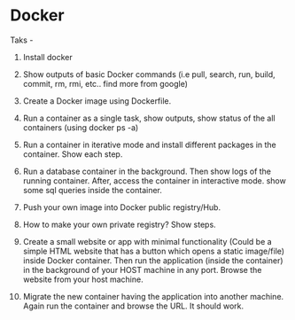 # Docker

Taks - 

1. Install docker

2. Show outputs of basic Docker commands (i.e pull, search, run, build, commit, rm, rmi, etc.. find more from google)

3. Create a Docker image using Dockerfile.

4. Run a container as a single task, show outputs, show status of the all containers (using docker ps -a)

5. Run a container in iterative mode and install different packages in the container. Show each step.

6. Run a database container in the background. Then show logs of the running container. After, access the container in interactive mode. show some sql queries inside the container.

7. Push your own image into Docker public registry/Hub.

8. How to make your own private registry? Show steps.

9. Create a small website or app with minimal functionality (Could be a simple HTML website that has a button which opens a static image/file) inside Docker container. Then run the application (inside the container) in the background of your HOST machine in any port. Browse the website from your host machine.

10. Migrate the new container having the application into another machine. Again run the container and browse the URL. It should work.
